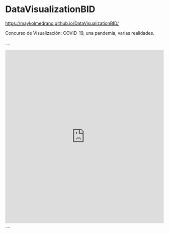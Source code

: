 # DataVisualizationBID

https://maykolmedrano.github.io/DataVisualizationBID/

Concurso de Visualización: COVID-19, una pandemia, varias realidades.

.... <!-- post content -->

<div class="iframe_container">
  <iframe title="Perú: La violencia contra las mujeres y la COVID-19 - 2020" aria-label="Interactive line chart" id="datawrapper-chart-DgnQp" src="https://datawrapper.dwcdn.net/DgnQp/1/" scrolling="no" frameborder="0" style="width: 0; min-width: 100% !important; border: none;" height="550"></iframe>
  

</div>
  <script type="text/javascript">!function(){"use strict";window.addEventListener("message",(function(a){if(void 0!==a.data["datawrapper-height"])for(var e in a.data["datawrapper-height"]){var t=document.getElementById("datawrapper-chart-"+e)||document.querySelector("iframe[src*='"+e+"']");t&&(t.style.height=a.data["datawrapper-height"][e]+"px")}}))}();
</script>
.... <!-- post content -->
